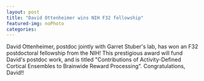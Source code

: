 ```yaml
---
layout: post
title: "David Ottenheimer wins NIH F32 fellowship"
featured-img: noPhoto
categories:
---
```


 David Ottenheimer, postdoc jointly with Garret Stuber's lab, has won an F32 postdoctoral fellowship from the NIH! This prestigious award will fund David's postdoc work, and is titled "Contributions of Activity-Defined Cortical Ensembles to Brainwide Reward Processing". Congratulations, David!!
